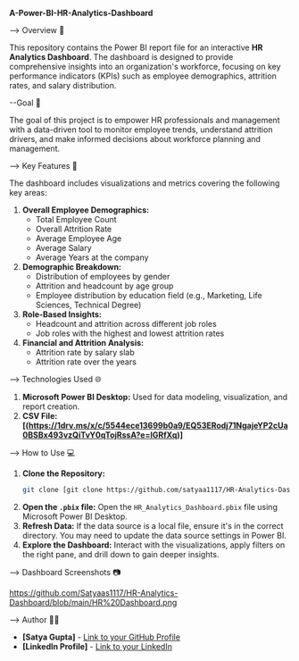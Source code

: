 **A-Power-BI-HR-Analytics-Dashboard**

--> Overview 📖

This repository contains the Power BI report file for an interactive **HR Analytics Dashboard**. The dashboard is designed to provide comprehensive insights into an organization's workforce, focusing on key performance indicators (KPIs) such as employee demographics, attrition rates, and salary distribution.

--Goal 🎯

The goal of this project is to empower HR professionals and management with a data-driven tool to monitor employee trends, understand attrition drivers, and make informed decisions about workforce planning and management.

--> Key Features 🌟

The dashboard includes visualizations and metrics covering the following key areas:

1. **Overall Employee Demographics:**
    * Total Employee Count
    * Overall Attrition Rate
    * Average Employee Age
    * Average Salary
    * Average Years at the company
2. **Demographic Breakdown:**
    * Distribution of employees by gender
    * Attrition and headcount by age group
    * Employee distribution by education field (e.g., Marketing, Life Sciences, Technical Degree)
3. **Role-Based Insights:**
    * Headcount and attrition across different job roles
    * Job roles with the highest and lowest attrition rates
4. **Financial and Attrition Analysis:**
    * Attrition rate by salary slab
    * Attrition rate over the years

--> Technologies Used 🌐

1. **Microsoft Power BI Desktop:** Used for data modeling, visualization, and report creation.
2. **CSV File: [(https://1drv.ms/x/c/5544ece13699b0a9/EQ53ERodj71NgajeYP2cUa0BSBx493vzQiTvY0qTojRssA?e=lGRfXq)]**
   
--> How to Use 💻

1.  **Clone the Repository:**
    ```bash
    git clone [git clone https://github.com/satyaa1117/HR-Analytics-Dashboard.git]
    ```
2.  **Open the `.pbix` file:** Open the `HR_Analytics_Dashboard.pbix` file using Microsoft Power BI Desktop.
3.  **Refresh Data:** If the data source is a local file, ensure it's in the correct directory. You may need to update the data source settings in Power BI.
4.  **Explore the Dashboard:** Interact with the visualizations, apply filters on the right pane, and drill down to gain deeper insights.

--> Dashboard Screenshots 📷

https://github.com/Satyaas1117/HR-Analytics-Dashboard/blob/main/HR%20Dashboard.png

--> Author 👩‍💼

* **[Satya Gupta]** - [Link to your GitHub Profile](https://github.com/Satyaas1117)
* **[LinkedIn Profile]** - [Link to your LinkedIn](https://www.linkedin.com/in/satyagupta1117/)

